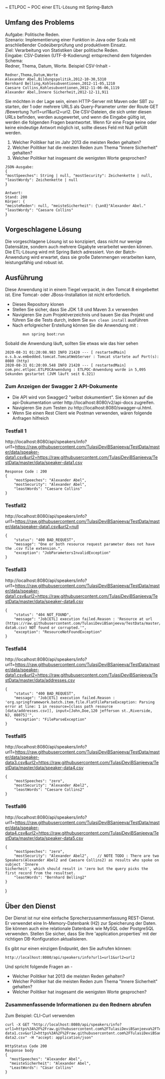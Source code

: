 ~ ETLPOC ~
POC einer ETL-Lösung mit Spring-Batch

## Umfang des Problems
Aufgabe: Politische Reden.   
Szenario: Implementierung einer Funktion in Java oder Scala mit anschließender Codeüberprüfung und produktivem Einsatz.   
Ziel: Verarbeitung von Statistiken über politische Reden.   
Eingabe: CSV-Dateien (UTF-8-Kodierung) entsprechend dem folgenden Schema:    
Redner, Thema, Datum, Worte. Beispiel CSV-Inhalt -  

```
Redner,Thema,Datum,Worte
Alexander Abel,Bildungspolitik,2012-10-30,5310 
Bernhard Belling,Kohlesubventionen,2012-11-05,1210 
Caesare Collins,Kohlesubventionen,2012-11-06-06,1119
Alexander Abel,Innere Sicherheit,2012-12-11,911

```

Sie möchten in der Lage sein, einen HTTP-Server mit Maven oder SBT zu starten, der 1 oder mehrere URLS als Query-Parameter unter der Route 
GET /Bewertung ?url1=url1&url2=url2.
Die CSV-Dateien, die sich unter diesen URLs befinden, werden ausgewertet, und wenn die Eingabe gültig ist, werden die folgenden Fragen beantwortet. 
Wenn für eine Frage keine oder keine eindeutige Antwort möglich ist, sollte dieses Feld mit Null gefüllt werden.
1. Welcher Politiker hat im Jahr 2013 die meisten Reden gehalten?
2. Welcher Politiker hat die meisten Reden zum Thema "Innere Sicherheit" gehalten? 
3. Welcher Politiker hat insgesamt die wenigsten Worte gesprochen?

```
JSON-Ausgabe:
{
"mostSpeeches": String | null, "mostSecurity": Zeichenkette | null, "leastWordy": Zeichenkette | null
}
```

```
Antwort:
Stand: 200
Körper: {
"meisteReden": null, "meisteSicherheit": {\an8}"Alexander Abel." "leastWordy": "Caesare Collins"
}
```

## Vorgeschlagene Lösung
Die vorgeschlagene Lösung ist so konzipiert, dass nicht nur wenige Datensätze, sondern auch mehrere Gigabyte verarbeitet werden können.
Die ETL-Lösung wird mit Spring Batch adressiert. Von der Batch-Anwendung wird erwartet, dass sie große Datenmengen verarbeiten kann, leistungsfähig und robust ist. 

## Ausführung
Diese Anwendung ist in einem Tiegel verpackt, in den Tomcat 8 eingebettet ist. Eine Tomcat- oder JBoss-Installation ist nicht erforderlich. 

* Dieses Repository klonen 
* Stellen Sie sicher, dass Sie JDK 1.8 und Maven 3.x verwenden
* Navigieren Sie zum Projektverzeichnis und bauen Sie das Projekt und führen Sie die Tests durch, indem Sie ```mvn clean install``` ausführen
* Nach erfolgreicher Erstellung können Sie die Anwendung mit :
```
        mvn spring boot:run

```

Sobald die Anwendung läuft, sollten Sie etwas wie das hier sehen

```
2020-08-31 01:20:08.983 INFO 21420 --- [ restartedMain] o.s.b.w.embedded.tomcat.TomcatWebServer : Tomcat startete auf Port(s): 8080 (http)
2020-08-31 01:20:09.548 INFO 21420 --- [ restartedMain] com.pnc.etlpoc.ETLPOCAnwendung : ETLPOC-Anwendung wurde in 5,095 Sekunden gestartet (JVM läuft seit 6.321)
```

### Zum Anzeigen der Swagger 2 API-Dokumente

* Die API wird von Swagger2 "selbst dokumentiert". Sie können auf die api-Dokumentation unter http://localhost:8080/v2/api-docs zugreifen.
* Navigieren Sie zum Testen zu http://localhost:8080/swagger-ui.html.
* Wenn Sie einen Rest Client wie Postman verwenden, wären folgende Anfragen hilfreich

### Testfall 1
http://localhost:8080/api/speakers/info?url1=https://raw.githubusercontent.com/TulasiDeviBSanjeeva/TestData/master/data/speaker-data1.csv&url2=https://raw.githubusercontent.com/TulasiDeviBSanjeeva/TestData/master/data/speaker-data1.csv
```
Response Code : 200
{
    "mostSpeeches": "Alexander Abel",
    "mostSecurity": "Alexander Abel",
    "leastWords": "Caesare Collins"
}
```

### Testfall2
http://localhost:8080/api/speakers/info?url1=https://raw.githubusercontent.com/TulasiDeviBSanjeeva/TestData/master/data/speaker-data1.csv&url2=null
```
{
    "status": "400 BAD_REQUEST",
    "message": "One or both resource request parameter does not have the .csv file extension.",
    "exception": "JobParametersInvalidException"
}
```

### Testfall3
http://localhost:8080/api/speakers/info?url1=https://raw.githubusercontent.com/TulasiDeviBSanjeeva/TestData/master/data/speaker-data1.csv&url2=https://raw.githubusercontent.com/TulasiDeviBSanjeeva/TestData/master/data/speaker-data6.csv
```
{
    "status": "404 NOT_FOUND",
    "message": "Job[ETL] execution failed.Reason : 'Resource at url (https://raw.githubusercontent.com/TulasiDeviBSanjeeva/TestData/master/data/speaker-data6.csv) NOT found or corrupted.'",
    "exception": "ResourceNotFoundException"
}
```

### Testfall4
http://localhost:8080/api/speakers/info?url1=https://raw.githubusercontent.com/TulasiDeviBSanjeeva/TestData/master/data/speaker-data1.csv&url2=https://raw.githubusercontent.com/TulasiDeviBSanjeeva/TestData/master/data/addresses.csv
```
{
    "status": "400 BAD_REQUEST",
    "message": "Job[ETL] execution failed.Reason : 'org.springframework.batch.item.file.FlatFileParseException: Parsing error at line: 1 in resource=[class path resource [data/addresses.csv]], input=[John,Doe,120 jefferson st.,Riverside, NJ, 08075]'",
    "exception": "FileParseException"
}
```

### Testfall5
http://localhost:8080/api/speakers/info?url1=https://raw.githubusercontent.com/TulasiDeviBSanjeeva/TestData/master/data/speaker-data3.csv&url2=https://raw.githubusercontent.com/TulasiDeviBSanjeeva/TestData/master/data/speaker-data4.csv
```
{
    "mostSpeeches": "zero",
    "mostSecurity": "Alexander Abel2",
    "leastWords": "Caesare Collins2"
}
```

### Testfall6
http://localhost:8080/api/speakers/info?url1=https://raw.githubusercontent.com/TulasiDeviBSanjeeva/TestData/master/data/speaker-data4.csv&url2=https://raw.githubusercontent.com/TulasiDeviBSanjeeva/TestData/master/data/speaker-data5.csv

```
{
    "mostSpeeches": "zero",
    "mostSecurity": "Alexander Abel2",    // NOTE TODO : There are two Speakers(Alexander Abel2 and Caesare Collins2) as results who spoke on subject 'Innere                                                      Sicherheit', which should result in 'zero but the query picks the first record from the resultset.
    "leastWords": "Bernhard Belling2"
}
```
}

## Über den Dienst

Der Dienst ist nur eine einfache Sprecherzusammenfassung REST-Dienst. Er verwendet eine In-Memory-Datenbank (H2) zur Speicherung der Daten. Sie können auch eine relationale Datenbank wie MySQL oder PostgreSQL verwenden. Stellen Sie sicher, dass Sie Ihre 'application.properties' mit der richtigen DB-Konfiguration aktualisieren.

Es gibt nur einen einzigen Endpunkt, den Sie aufrufen können:

```
http://localhost:8080/api/speakers/info?url1=url1&url2=url2
```
Und spricht folgende Fragen an -
* Welcher Politiker hat 2013 die meisten Reden gehalten?
* Welcher Politiker hat die meisten Reden zum Thema "Innere Sicherheit" gehalten?
* Welcher Politiker hat insgesamt die wenigsten Worte gesprochen?

### Zusammenfassende Informationen zu den Rednern abrufen

Zum Beispiel: CLI-Curl verwenden
```
curl -X GET "http://localhost:8080/api/speakers/info?url1=https%3A%2F%2Fraw.githubusercontent.com%2FTulasiDeviBSanjeeva%2FTestData%2Fmaster%2Fdata%2Fspeaker-data1.csv&url2=https%3A%2F%2Fraw.githubusercontent.com%2FTulasiDeviBSanjeeva%2FTestData%2Fmaster%2Fdata%2Fspeaker-data2.csv" -H "accept: application/json"

HttpStatus Code 200
Response body
{
  "mostSpeeches": "Alexander Abel",
  "meisteSicherheit": "Alexander Abel",
  "LeastWords": "Cäsar Collins"
}
```
